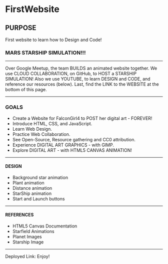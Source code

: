 # FirstWebsite
## PURPOSE
First website to learn how to Design and Code!
### MARS STARSHIP SIMULATION!!!
----
Over Google Meetup, the team BUILDS an animated website together.
We use CLOUD COLLABORATION, on GitHub, to HOST a STARSHIP SIMULATION!
Also we use YOUTUBE, to learn DESIGN and CODE, and reference our resources (below).
Last, find the LINK to the WEBSITE at the bottom of this page.

-----

### GOALS
- Create a Website for FalconGirl4 to POST her digital art - FOREVER!
- Introduce HTML, CSS, and JavaScript.
- Learn Web Design.
- Practice Web Collaboration.
- See Open-Source, Resource gathering and CC0 attribution.
- Experience DIGITAL ART GRAPHICS - with GIMP.
- Explore DIGITAL ART - with HTML5 CANVAS ANIMATION!
----
#### DESIGN
- Background star animation
- Plant animation
- Distance animation
- StarShip animation
- Start and Launch buttons
----
#### REFERENCES
- HTML5 Canvas Documentation
- Starfield Animations
- Planet Images
- Starship Image
----
Deployed Link: 
Enjoy!

